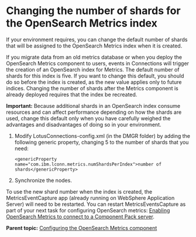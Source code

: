 # Changing the number of shards for the OpenSearch Metrics index 

If your environment requires, you can change the default number of shards that will be assigned to the OpenSearch Metrics index when it is created.

If you migrate data from an old metrics database or when you deploy the OpenSearch Metrics component to users, events in Connections will trigger the creation of an OpenSearch index for Metrics. The default number of shards for this index is five. If you want to change this default, you should do so before the index is created, as the new value applies only to future indices. Changing the number of shards after the Metrics component is already deployed requires that the index be recreated.

**Important:** Because additional shards in an OpenSearch index consume resources and can affect performance depending on how the shards are used, change this default only when you have carefully weighed the advantages and disadvantages of doing so in your environment.

1.  Modify LotusConnections-config.xml \(in the DMGR folder\) by adding the following generic property, changing 5 to the number of shards that you need:

    ```
    <genericProperty name="com.ibm.lconn.metrics.numShardsPerIndex">number of shards</genericProperty>
    ```

2.  Synchronize the nodes.


To use the new shard number when the index is created, the MetricsEventCapture app \(already running on WebSphere Application Server\) will need to be restarted. You can restart MetricsEventsCapture as part of your next task for configuring OpenSearch metrics: [Enabling OpenSearch Metrics to connect to a Component Pack server](../install/cp_config_os_connect_to_cp_server.md).

**Parent topic:** [Configuring the OpenSearch Metrics component](../install/cp_config_os_intro.md)

